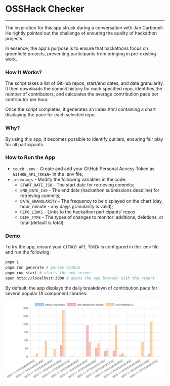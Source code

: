 # OSSHack Checker

---

The inspiration for this app struck during a conversation with Jan Carbonell. He rightly pointed out the challenge of ensuring the quality of hackathon projects.

In essence, the app's purpose is to ensure that hackathons focus on greenfield projects, preventing participants from bringing in pre-existing work.

### How It Works?

The script takes a list of GitHub repos, start/end dates, and date granularity. It then downloads the commit history for each specified repo, identifies the number of contributors, and calculates the average contribution pace per contributor per hour.

Once the script completes, it generates an index.html containing a chart displaying the pace for each selected repo.

### Why?

By using this app, it becomes possible to identify outliers, ensuring fair play for all participants.

### How to Run the App

* `touch .env` - Create and add your GitHub Personal Access Token as `GITHUB_API_TOKEN=` in the .env file;
* `index.mjs` - Modify the following variables in the code:
  * `START_DATE_ISO` - The start date for retrieving commits;
  * `END_DATE_ISO` - The end date (hackathon submissions deadline) for retrieving commits;
  * `DATE_GRANULARITY` - The frequency to be displayed on the chart (day, hour, minute - any dayjs granularity is valid);
  * `REPO_LINKS` - Links to the hackathon participants' repos
  * `DIFF_TYPE` - The types of changes to monitor: additions, deletions, or total (default is total).

### Demo

To try the app, ensure your `GITHUB_API_TOKEN` is configured in the .env file and run the following:

```bash
pnpm i
pnpm run generate # parses GitHub
pnpm run start # starts the web server
open http://localhost:3000 # opens the web browser with the report

```

By default, the app displays the daily breakdown of contribution pace for several popular UI component libraries:

![Demo image](https://github.com/maxprilutskiy/osshackcheck/raw/main/demo.png)
